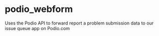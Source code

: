 podio_webform
=============

Uses the Podio API to forward report a problem submission data to our issue queue app on Podio.com

